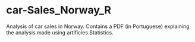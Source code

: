 # car-Sales_Norway_R
  Analysis of car sales in Norway. Contains a PDF (in Portuguese) explaining the analysis made using artificies Statistics.
